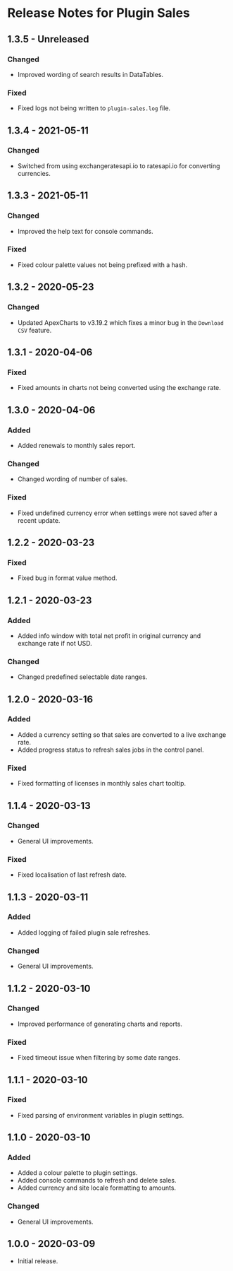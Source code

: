 # Release Notes for Plugin Sales

## 1.3.5 - Unreleased
### Changed
- Improved wording of search results in DataTables.

### Fixed
- Fixed logs not being written to `plugin-sales.log` file.

## 1.3.4 - 2021-05-11
### Changed
- Switched from using exchangeratesapi.io to ratesapi.io for converting currencies.

## 1.3.3 - 2021-05-11
### Changed
- Improved the help text for console commands.

### Fixed
- Fixed colour palette values not being prefixed with a hash.

## 1.3.2 - 2020-05-23
### Changed
- Updated ApexCharts to v3.19.2 which fixes a minor bug in the `Download CSV` feature.

## 1.3.1 - 2020-04-06
### Fixed
- Fixed amounts in charts not being converted using the exchange rate.

## 1.3.0 - 2020-04-06
### Added
- Added renewals to monthly sales report.

### Changed
- Changed wording of number of sales.

### Fixed
- Fixed undefined currency error when settings were not saved after a recent update.

## 1.2.2 - 2020-03-23
### Fixed
- Fixed bug in format value method.

## 1.2.1 - 2020-03-23
### Added
- Added info window with total net profit in original currency and exchange rate if not USD.

### Changed
- Changed predefined selectable date ranges.

## 1.2.0 - 2020-03-16
### Added
- Added a currency setting so that sales are converted to a live exchange rate.
- Added progress status to refresh sales jobs in the control panel.

### Fixed
- Fixed formatting of licenses in monthly sales chart tooltip.

## 1.1.4 - 2020-03-13
### Changed
- General UI improvements.

### Fixed
- Fixed localisation of last refresh date.

## 1.1.3 - 2020-03-11
### Added
- Added logging of failed plugin sale refreshes.

### Changed
- General UI improvements.

## 1.1.2 - 2020-03-10
### Changed
- Improved performance of generating charts and reports.

### Fixed
- Fixed timeout issue when filtering by some date ranges.

## 1.1.1 - 2020-03-10
### Fixed
- Fixed parsing of environment variables in plugin settings.

## 1.1.0 - 2020-03-10
### Added
- Added a colour palette to plugin settings.
- Added console commands to refresh and delete sales.
- Added currency and site locale formatting to amounts.

### Changed
- General UI improvements.

## 1.0.0 - 2020-03-09
- Initial release.
